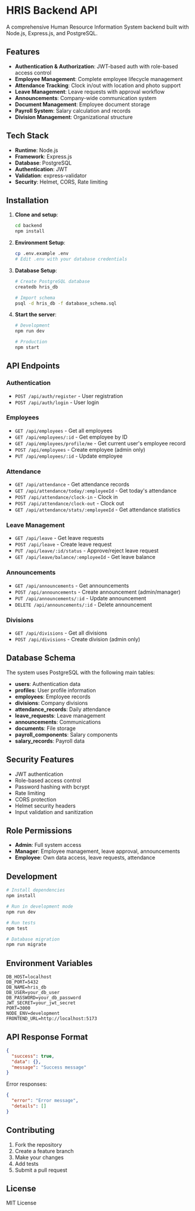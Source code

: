 # HRIS Backend API

A comprehensive Human Resource Information System backend built with Node.js, Express.js, and PostgreSQL.

## Features

- **Authentication & Authorization**: JWT-based auth with role-based access control
- **Employee Management**: Complete employee lifecycle management
- **Attendance Tracking**: Clock in/out with location and photo support
- **Leave Management**: Leave requests with approval workflow
- **Announcements**: Company-wide communication system
- **Document Management**: Employee document storage
- **Payroll System**: Salary calculation and records
- **Division Management**: Organizational structure

## Tech Stack

- **Runtime**: Node.js
- **Framework**: Express.js
- **Database**: PostgreSQL
- **Authentication**: JWT
- **Validation**: express-validator
- **Security**: Helmet, CORS, Rate limiting

## Installation

1. **Clone and setup**:
   ```bash
   cd backend
   npm install
   ```

2. **Environment Setup**:
   ```bash
   cp .env.example .env
   # Edit .env with your database credentials
   ```

3. **Database Setup**:
   ```bash
   # Create PostgreSQL database
   createdb hris_db
   
   # Import schema
   psql -d hris_db -f database_schema.sql
   ```

4. **Start the server**:
   ```bash
   # Development
   npm run dev
   
   # Production
   npm start
   ```

## API Endpoints

### Authentication
- `POST /api/auth/register` - User registration
- `POST /api/auth/login` - User login

### Employees
- `GET /api/employees` - Get all employees
- `GET /api/employees/:id` - Get employee by ID
- `GET /api/employees/profile/me` - Get current user's employee record
- `POST /api/employees` - Create employee (admin only)
- `PUT /api/employees/:id` - Update employee

### Attendance
- `GET /api/attendance` - Get attendance records
- `GET /api/attendance/today/:employeeId` - Get today's attendance
- `POST /api/attendance/clock-in` - Clock in
- `POST /api/attendance/clock-out` - Clock out
- `GET /api/attendance/stats/:employeeId` - Get attendance statistics

### Leave Management
- `GET /api/leave` - Get leave requests
- `POST /api/leave` - Create leave request
- `PUT /api/leave/:id/status` - Approve/reject leave request
- `GET /api/leave/balance/:employeeId` - Get leave balance

### Announcements
- `GET /api/announcements` - Get announcements
- `POST /api/announcements` - Create announcement (admin/manager)
- `PUT /api/announcements/:id` - Update announcement
- `DELETE /api/announcements/:id` - Delete announcement

### Divisions
- `GET /api/divisions` - Get all divisions
- `POST /api/divisions` - Create division (admin only)

## Database Schema

The system uses PostgreSQL with the following main tables:

- **users**: Authentication data
- **profiles**: User profile information
- **employees**: Employee records
- **divisions**: Company divisions
- **attendance_records**: Daily attendance
- **leave_requests**: Leave management
- **announcements**: Communications
- **documents**: File storage
- **payroll_components**: Salary components
- **salary_records**: Payroll data

## Security Features

- JWT authentication
- Role-based access control
- Password hashing with bcrypt
- Rate limiting
- CORS protection
- Helmet security headers
- Input validation and sanitization

## Role Permissions

- **Admin**: Full system access
- **Manager**: Employee management, leave approval, announcements
- **Employee**: Own data access, leave requests, attendance

## Development

```bash
# Install dependencies
npm install

# Run in development mode
npm run dev

# Run tests
npm test

# Database migration
npm run migrate
```

## Environment Variables

```env
DB_HOST=localhost
DB_PORT=5432
DB_NAME=hris_db
DB_USER=your_db_user
DB_PASSWORD=your_db_password
JWT_SECRET=your_jwt_secret
PORT=3000
NODE_ENV=development
FRONTEND_URL=http://localhost:5173
```

## API Response Format

```json
{
  "success": true,
  "data": {},
  "message": "Success message"
}
```

Error responses:
```json
{
  "error": "Error message",
  "details": []
}
```

## Contributing

1. Fork the repository
2. Create a feature branch
3. Make your changes
4. Add tests
5. Submit a pull request

## License

MIT License